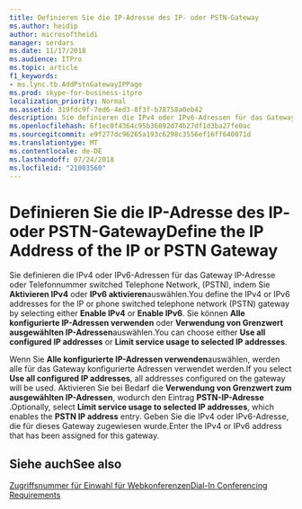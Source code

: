 ```yaml
---
title: Definieren Sie die IP-Adresse des IP- oder PSTN-Gateway
ms.author: heidip
author: microsoftheidi
manager: serdars
ms.date: 11/17/2018
ms.audience: ITPro
ms.topic: article
f1_keywords:
- ms.lync.tb.AddPstnGatewayIPPage
ms.prod: skype-for-business-itpro
localization_priority: Normal
ms.assetid: 319fdc9f-7ed6-4ed3-8f3f-b78758a0eb42
description: Sie definieren die IPv4 oder IPv6-Adressen für das Gateway IP-Adresse oder Telefonnummer switched Telephone Network, (PSTN), indem Sie entweder aktivieren IPv4 oder IPv6 aktivieren auswählen. Sie können auswählen, dass entweder alle konfigurierten IP-Adressen oder Verwendung von Grenzwert ausgewählten IP-Adressen verwenden.
ms.openlocfilehash: 6f1ec0f4364c95b36092d74b27df1d3ba27fe0ac
ms.sourcegitcommit: e9f277dc96265a193c6298c3556ef16ff640071d
ms.translationtype: MT
ms.contentlocale: de-DE
ms.lasthandoff: 07/24/2018
ms.locfileid: "21003560"
---
```

# <a name="define-the-ip-address-of-the-ip-or-pstn-gateway"></a><span data-ttu-id="afab5-104">Definieren Sie die IP-Adresse des IP- oder PSTN-Gateway</span><span class="sxs-lookup"><span data-stu-id="afab5-104">Define the IP Address of the IP or PSTN Gateway</span></span>
 
<span data-ttu-id="afab5-105">Sie definieren die IPv4 oder IPv6-Adressen für das Gateway IP-Adresse oder Telefonnummer switched Telephone Network, (PSTN), indem Sie **Aktivieren IPv4** oder **IPv6 aktivieren**auswählen.</span><span class="sxs-lookup"><span data-stu-id="afab5-105">You define the IPv4 or IPv6 addresses for the IP or phone switched telephone network (PSTN) gateway by selecting either **Enable IPv4** or **Enable IPv6**.</span></span> <span data-ttu-id="afab5-106">Sie können **Alle konfigurierte IP-Adressen verwenden** oder **Verwendung von Grenzwert ausgewählten IP-Adressen**auswählen.</span><span class="sxs-lookup"><span data-stu-id="afab5-106">You can choose either **Use all configured IP addresses** or **Limit service usage to selected IP addresses**.</span></span>
  
<span data-ttu-id="afab5-107">Wenn Sie **Alle konfigurierte IP-Adressen verwenden**auswählen, werden alle für das Gateway konfigurierte Adressen verwendet werden.</span><span class="sxs-lookup"><span data-stu-id="afab5-107">If you select **Use all configured IP addresses**, all addresses configured on the gateway will be used.</span></span> <span data-ttu-id="afab5-108">Aktivieren Sie bei Bedarf die **Verwendung von Grenzwert zum ausgewählten IP-Adressen**, wodurch den Eintrag **PSTN-IP-Adresse** .</span><span class="sxs-lookup"><span data-stu-id="afab5-108">Optionally, select **Limit service usage to selected IP addresses**, which enables the **PSTN IP address** entry.</span></span> <span data-ttu-id="afab5-109">Geben Sie die IPv4 oder IPv6-Adresse, die für dieses Gateway zugewiesen wurde.</span><span class="sxs-lookup"><span data-stu-id="afab5-109">Enter the IPv4 or IPv6 address that has been assigned for this gateway.</span></span>
  
## <a name="see-also"></a><span data-ttu-id="afab5-110">Siehe auch</span><span class="sxs-lookup"><span data-stu-id="afab5-110">See also</span></span>

[<span data-ttu-id="afab5-111">Zugriffsnummer für Einwahl für Webkonferenzen</span><span class="sxs-lookup"><span data-stu-id="afab5-111">Dial-In Conferencing Requirements</span></span>](http://technet.microsoft.com/library/9aff949e-3dac-481a-be46-a180c72e8066.aspx)